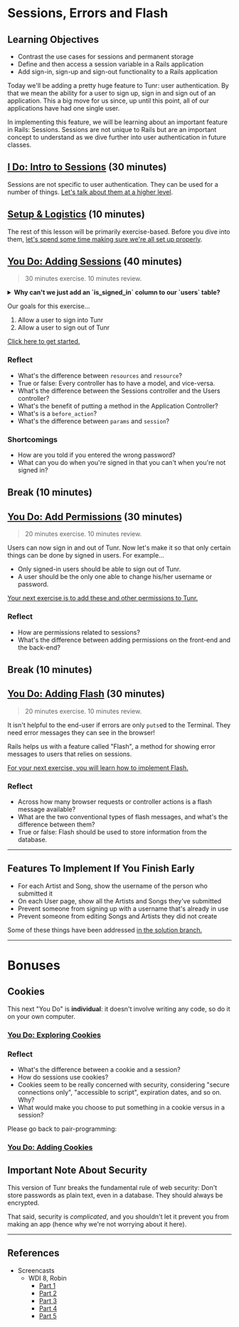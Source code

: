 # Sessions, Errors and Flash

## Learning Objectives

- Contrast the use cases for sessions and permanent storage
- Define and then access a session variable in a Rails application
- Add sign-in, sign-up and sign-out functionality to a Rails application

Today we'll be adding a pretty huge feature to Tunr: user authentication. By that we mean the ability for a user to sign up, sign in and sign out of an application. This a big move for us since, up until this point, all of our applications have had one single user.

In implementing this feature, we will be learning about an important feature in Rails: Sessions. Sessions are not unique to Rails but are an important concept to understand as we dive further into user authentication in future classes.

## [I Do: Intro to Sessions](sessions-intro.md) (30 minutes)

Sessions are not specific to user authentication. They can be used for a number of things. [Let's talk about them at a higher level](sessions-intro.md).

## [Setup & Logistics](setup.md) (10 minutes)

The rest of this lesson will be primarily exercise-based. Before you dive into them, [let's spend some time making sure we're all set up properly](setup.md).

## [You Do: Adding Sessions](adding-sessions.md) (40 minutes)

> 30 minutes exercise. 10 minutes review.

<details>
  <summary><strong>Why can't we just add an `is_signed_in` column to our `users` table?</strong></summary>

  > How would Rails know how to sign out? More importantly, if multiple users are accessing the app, how would Rails know which signed in user is on which computer?

</details>

Our goals for this exercise...
  1. Allow a user to sign into Tunr
  2. Allow a user to sign out of Tunr

[Click here to get started.](adding-sessions.md)

### Reflect

- What's the difference between `resources` and `resource`?
- True or false: Every controller has to have a model, and vice-versa.
- What's the difference between the Sessions controller and the Users controller?
- What's the benefit of putting a method in the Application Controller?
- What's is a `before_action`?
- What's the difference between `params` and `session`?

### Shortcomings

- How are you told if you entered the wrong password?
- What can you do when you're signed in that you can't when you're not signed in?

## Break (10 minutes)

## [You Do: Add Permissions](adding-permissions.md) (30 minutes)

> 20 minutes exercise. 10 minutes review.

Users can now sign in and out of Tunr. Now let's make it so that only certain things can be done by signed in users. For example...
- Only signed-in users should be able to sign out of Tunr.
- A user should be the only one able to change his/her username or password.

[Your next exercise is to add these and other permissions to Tunr.](adding-permissions.md)

### Reflect

- How are permissions related to sessions?
- What's the difference between adding permissions on the front-end and the back-end?

## Break (10 minutes)

## [You Do: Adding Flash](adding-flash.md) (30 minutes)

> 20 minutes exercise. 10 minutes review.

It isn't helpful to the end-user if errors are only `puts`ed to the Terminal. They need error messages they can see in the browser!

Rails helps us with a feature called "Flash", a method for showing error messages to users that relies on sessions.

[For your next exercise, you will learn how to implement Flash.](adding-flash.md)

### Reflect

- Across how many browser requests or controller actions is a flash message available?
- What are the two conventional types of flash messages, and what's the difference between them?
- True or false: Flash should be used to store information from the database.

--------

## Features To Implement If You Finish Early

- For each Artist and Song, show the username of the person who submitted it
- On each User page, show all the Artists and Songs they've submitted
- Prevent someone from signing up with a username that's already in use
- Prevent someone from editing Songs and Artists they did not create

Some of these things have been addressed [in the solution branch.](https://github.com/ga-wdi-exercises/tunr_rails_users/pull/6)

--------

# Bonuses

## Cookies

This next "You Do" is **individual**: it doesn't involve writing any code, so do it on your own computer.

### [You Do: Exploring Cookies](exploring-cookies.md)

### Reflect

- What's the difference between a cookie and a session?
- How do sessions use cookies?
- Cookies seem to be really concerned with security, considering "secure connections only", "accessible to script", expiration dates, and so on. Why?
- What would make you choose to put something in a cookie versus in a session?

Please go back to pair-programming:

### [You Do: Adding Cookies](adding-cookies.md)

## Important Note About Security

This version of Tunr breaks the fundamental rule of web security: Don't store passwords as plain text, even in a database. They should always be encrypted.

That said, security is *complicated*, and you shouldn't let it prevent you from making an app (hence why we're not worrying about it here).

--------

## References

- Screencasts
  - WDI 8, Robin
    - [Part 1](https://youtu.be/3YK3qDwnkQ8)
    - [Part 2](https://youtu.be/w51DnoJUsLA)
    - [Part 3](https://youtu.be/YYEtEsFE9Mw)
    - [Part 4](https://youtu.be/N67YBiLkrSE)
    - [Part 5](https://youtu.be/3h34Guspvp8)
